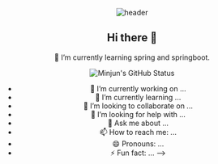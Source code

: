 <div align="center">

![header](https://capsule-render.vercel.app/api?type=Waving&color=timeGradient&height=150&section=header&text=Minjun's%20Github&fontSize=50)

## Hi there 👋
🌱 I’m currently learning spring and springboot.

![Minjun's GitHub Status](https://github-readme-stats.vercel.app/api?username=Seoungminjun&show_icons=true)

- 🔭 I’m currently working on ...
- 🌱 I’m currently learning ...
- 👯 I’m looking to collaborate on ...
- 🤔 I’m looking for help with ...
- 💬 Ask me about ...
- 📫 How to reach me: ...
- 😄 Pronouns: ...
- ⚡ Fun fact: ...
-->
